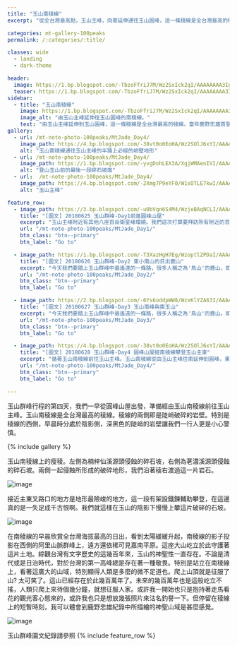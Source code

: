 ```yaml
---
title: "玉山南稜線"
excerpt: "從全台灣最高點，玉山主峰，向南延伸通往玉山圓峰，這一條稜線是全台灣最高的稜線。也是當年鹿野忠雄前往玉山南峰以及首登南玉山行經的路線。"

categories: mt-gallery-100peaks
permalink: /:categories/:title/

classes: wide
  - landing
  - dark-theme

header:
  image: https://1.bp.blogspot.com/-TbzoFfriJ7M/Wz2SxIck2qI/AAAAAAAA3Ig/oQLpGVV-o90ufylBFb4MiLLftfTWU62VQCLcBGAs/s1600/_MG_8864.JPG
  teaser: https://1.bp.blogspot.com/-TbzoFfriJ7M/Wz2SxIck2qI/AAAAAAAA3Ig/oQLpGVV-o90ufylBFb4MiLLftfTWU62VQCLcBGAs/s640/_MG_8864.JPG
sidebar:
  - title: "玉山南稜線"
    image: https://1.bp.blogspot.com/-TbzoFfriJ7M/Wz2SxIck2qI/AAAAAAAA3Ig/oQLpGVV-o90ufylBFb4MiLLftfTWU62VQCLcBGAs/s1600/_MG_8864.JPG
    image_alt: "由玉山主峰延伸往玉山圓峰的南稜線。"
    text: "由玉山主峰延伸到玉山圓峰，這一條稜線是全台灣最高的稜線。當年鹿野忠雄首登南玉山行經的路線。"
gallery:
  - url: /mt-note-photo-100peaks/MtJade_Day4/
    image_path: https://4.bp.blogspot.com/-38vt0o0EoHA/Wz2SOlJ6xYI/AAAAAAAA3IE/d0PN9U9fH5830P8uTz--24hmlS_oQxXjgCPcBGAYYCw/s1600/_MG_8794.JPG
    alt: "玉山南稜線通往玉山主峰的半路上必經的峭壁地形"
  - url: /mt-note-photo-100peaks/MtJade_Day4/
    image_path: https://1.bp.blogspot.com/-yvgDohLEX3A/XgjWMAenIVI/AAAAAAAA7G0/osCYPs4UDjMuJhmoKeGgjSDz0Q43cfcNgCLcBGAsYHQ/s1600/_MG_8820.JPG
    alt: "登山玉山前的最後一段碎石坡面"
  - url:  /mt-note-photo-100peaks/MtJade_Day4/
    image_path: https://4.bp.blogspot.com/-2Xmg7P9eYF0/W1sOTLE7kwI/AAAAAAAA3MM/uddyWLiAKKcTIKXT_zZ9oeAXrTNyz39SwCLcBGAs/s640/_MG_8859.JPG
    alt: "玉山主峰"

feature_row:
  - image_path: https://3.bp.blogspot.com/-u0bVqn6S4M4/WzjeBAqNCLI/AAAAAAAA22w/mIC6J3mBFNAfUhbbNuHIYWy38DFhuNdBwCPcBGAYYCw/s640/_MG_8385.JPG
    title: "[圖文] 20180625 玉山群峰-Day1前進圓峰山屋"
    excerpt: "玉山主峰附近有其他八座百岳衛星峰環繞。我們這次打算要拜訪所有附近的百岳，通稱玉山群峰。這次我們拜訪次序為：玉山前峰、東小南山、鹿山、玉山南峰、南玉山、玉山主峰、玉山東峰、玉山西峰。以及我們後來漏掉沒去的玉山北峰。"
    url: "/mt-note-photo-100peaks/MtJade_Day1/"
    btn_class: "btn--primary"
    btn_label: "Go to"

  - image_path: https://1.bp.blogspot.com/-T3XazHgH7Eg/WzoptlZPDaI/AAAAAAAA25I/k2yLYVNK428h9cc7gjn6yzYdTPaZXt17ACEwYBhgL/s640/_MG_8455.JPG
    title: "[圖文] 20180626 玉山群峰-Day2 東小南山的日出鹿山"
    excerpt: "今天我們要踏上玉山群峰中最遙遠的一條路，很多人稱之為'鳥山'的鹿山。即使是夏天，海拔超過三千六的圓峰山屋凌晨的溫度可是只有個位數，要爬出睡袋需要下很大的決心。今天我們要爬的山包含東小南山以及鹿山，這兩座山為玉山群峰後四峰之中相對遙遠的兩座百岳。"
    url: "/mt-note-photo-100peaks/MtJade_Day2/"
    btn_class: "btn--primary"
    btn_label: "Go to"

  - image_path: https://2.bp.blogspot.com/-6Ys6oddpWW8/WzxKlYZA63I/AAAAAAAA3AI/aQ1p1XjCExAVXrbo4MHfp_ymqBjN6ONUACPcBGAYYCw/s640/_MG_8683.JPG
    title: "[圖文] 20180627 玉山群峰-Day3 玉山南峰與南玉山"
    excerpt: "今天我們要踏上玉山群峰中最遙遠的一條路，很多人稱之為'鳥山'的鹿山。即使是夏天，海拔超過三千六的圓峰山屋凌晨的溫度可是只有個位數，要爬出睡袋需要下很大的決心。今天我們要爬的山包含東小南山以及鹿山，這兩座山為玉山群峰後四峰之中相對遙遠的兩座百岳。"
    url: "/mt-note-photo-100peaks/MtJade_Day3/"
    btn_class: "btn--primary"
    btn_label: "Go to"

  - image_path: https://4.bp.blogspot.com/-38vt0o0EoHA/Wz2SOlJ6xYI/AAAAAAAA3IE/d0PN9U9fH5830P8uTz--24hmlS_oQxXjgCPcBGAYYCw/s640/_MG_8794.JPG
    title: "[圖文] 20180628 玉山群峰-Day4 圓峰山屋經南稜線攀登玉山主東"
    excerpt: "循著玉山南稜線前往玉山主峰。玉山南稜線從由玉山主峰往南延伸到圓峰，東西兩側一起侵蝕這條稜線，使得這條稜線的地質破碎，走在南稜線上，往左往右看都是斷崖。如果想要知道自己有沒有懼高症，來一趟南稜線就對了。"
    url: "/mt-note-photo-100peaks/MtJade_Day4/"
    btn_class: "btn--primary"
    btn_label: "Go to"

---
```


玉山群峰行程的第四天，我們一早從圓峰山屋出發，準備經由玉山南稜線前往玉山主峰。玉山南稜線是全台灣最高的稜線。稜線的兩側即是陡峭破碎的岩壁。特別是稜線的西側，早晨時分處於陰影側，深黑色的陡峭的岩壁讓我們一行人更是小心警慎。

{% include gallery %}

玉山南稜線上的瘦稜。左側為楠梓仙溪源頭侵蝕的碎石坡，右側為荖濃溪源頭侵蝕的碎石坡。兩側一起侵蝕所形成的破碎地形，我們沿著稜右渡過這一片岩石。

![image](https://3.bp.blogspot.com/-qDHhpg9jNVA/Wz2SQKEsneI/AAAAAAAA3G8/628zRMIyL6sUtRqHvpXDnfODI58-q2zJQCLcBGAs/s1600/_MG_8810.JPG)

接近主東叉路口的地方是地形最險峻的地方，這一段有架設鐵鍊輔助攀登，在這邊真的是一失足成千古恨啊。我們就這樣在玉山的陰影下慢慢上攀這片破碎的石坡。

![image](https://3.bp.blogspot.com/-w8sS3vD63-A/W1sOR3gjaOI/AAAAAAAA3MI/TV-bYa2jrNQ41jSA3tAqaIPWHRlhm4_yQCLcBGAs/s1600/_MG_8861.JPG)

在南稜線的早晨欣賞全台灣海拔最高的日出，看到太陽緩緩升起，南稜線的影子投影在西側的阿里山脈群峰上，遠方還依稀可見嘉南平原。這座大山屹立於此守護著這片土地。綜觀台灣有文字歷史的這幾百年來，玉山的神聖性一直存在。不論是清代或是日治時代，對於台灣的第一高峰總是存在著一種敬畏。特別是站立在南稜線上，看著這廣大的山域，特別顯得人類是多麼的微不足道也。爬上山頂就是征服了山? 太可笑了。這山已經存在於此幾百萬年了。未來的幾百萬年也是這般屹立不搖，人類只爬上來待個幾分鐘，就想征服人家。或許我一開始也只是抱持著走馬看花的觀光客心態來的，或許我也只是想放幾張照片來沽名釣譽一下。但停留在稜線上的短暫時刻，我可以體會到鹿野忠雄紀錄中所描繪的神聖山域是甚麼感覺。

![image](https://4.bp.blogspot.com/-38vt0o0EoHA/Wz2SOlJ6xYI/AAAAAAAA3IE/d0PN9U9fH5830P8uTz--24hmlS_oQxXjgCPcBGAYYCw/s1600/_MG_8794.JPG)  

  
玉山群峰圖文紀錄請參照
{% include feature_row %}